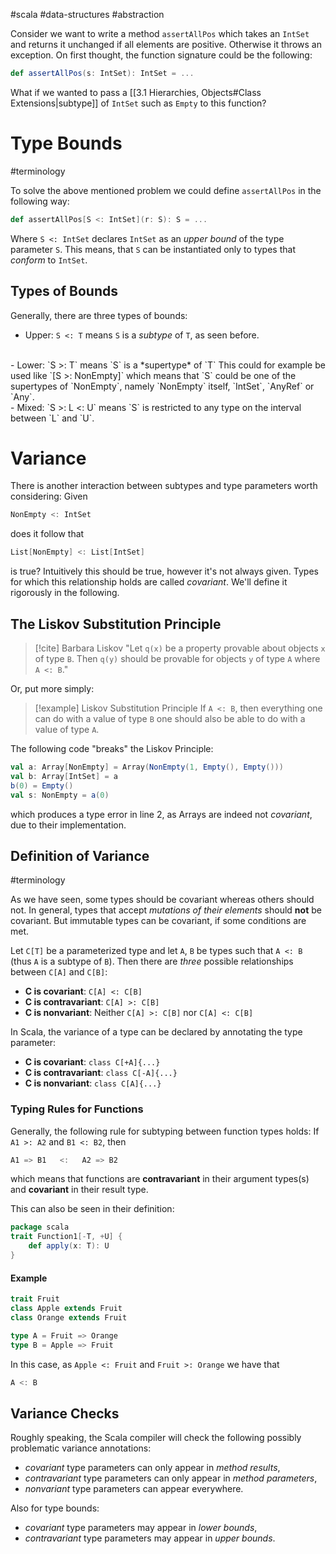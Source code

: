 #scala #data-structures #abstraction 

Consider we want to write a method `assertAllPos` which takes an `IntSet` and returns it unchanged if all elements are positive. Otherwise it throws an exception.
On first thought, the function signature could be the following:
```Scala
def assertAllPos(s: IntSet): IntSet = ...
```
What if we wanted to pass a [[3.1 Hierarchies, Objects#Class Extensions|subtype]] of `IntSet` such as `Empty` to this function?

# Type Bounds
#terminology 

To solve the above mentioned problem we could define `assertAllPos` in the following way:
```Scala
def assertAllPos[S <: IntSet](r: S): S = ...
```
Where `S <: IntSet` declares `IntSet` as an *upper bound* of the type parameter `S`.
This means, that `S` can be instantiated only to types that *conform* to `IntSet`.

## Types of Bounds
Generally, there are three types of bounds:
- Upper: `S <: T` means `S` is a *subtype* of `T`, as seen before.
<br>
- Lower: `S >: T` means `S` is a *supertype* of `T`
  This could for example be used like `[S >: NonEmpty]` which means that `S` could be one of the supertypes of `NonEmpty`, namely `NonEmpty` itself, `IntSet`, `AnyRef` or `Any`.
<br>
- Mixed: `S >: L <: U` means `S` is restricted to any type on the interval between `L` and `U`.
	
<br>

# Variance
There is another interaction between subtypes and type parameters worth considering:
Given 
```Scala
NonEmpty <: IntSet
```
does it follow that
```Scala
List[NonEmpty] <: List[IntSet]
```
is true? Intuitively this should be true, however it's not always given.
Types for which this relationship holds are called *covariant*. We'll define it rigorously in the following.

## The Liskov Substitution Principle
> [!cite] Barbara Liskov
> "Let `q(x)` be a property provable about objects `x` of type `B`. Then
`q(y)` should be provable for objects `y` of type `A` where `A <: B`."

Or, put more simply:
> [!example] Liskov Substitution Principle
> If `A <: B`, then everything one can do with a value of type `B`
one should also be able to do with a value of type `A`.

The following code "breaks" the Liskov Principle:
```Scala
val a: Array[NonEmpty] = Array(NonEmpty(1, Empty(), Empty()))
val b: Array[IntSet] = a
b(0) = Empty()
val s: NonEmpty = a(0)
```
which produces a type error in line 2, as Arrays are indeed not *covariant*, due to their implementation.

## Definition of Variance
#terminology 

As we have seen, some types should be covariant whereas others should not. In general, types that accept *mutations of their elements* should **not** be covariant.
But immutable types can be covariant, if some conditions are met.

Let `C[T]` be a parameterized type and let `A`, `B` be types such that `A <: B` (thus `A` is a subtype of `B`). Then there are *three* possible relationships between `C[A]` and `C[B]`:
- **C is covariant**: `C[A] <: C[B]`
- **C is contravariant**: `C[A] >: C[B]`
- **C is nonvariant**: Neither `C[A] >: C[B]` nor `C[A] <: C[B]`

In Scala, the variance of a type can be declared by annotating the type parameter:
- **C is covariant**: `class C[+A]{...}`
- **C is contravariant**: `class C[-A]{...}`
- **C is nonvariant**: `class C[A]{...}`

### Typing Rules for Functions
Generally, the following rule for subtyping between function types holds:
If `A1 >: A2` and `B1 <: B2`, then
```Scala
A1 => B1   <:   A2 => B2
```
which means that functions are **contravariant** in their argument types(s) and **covariant** in their result type.

This can also be seen in their definition:
```Scala
package scala
trait Function1[-T, +U] {
	def apply(x: T): U
}
```

#### Example
```Scala
trait Fruit
class Apple extends Fruit
class Orange extends Fruit

type A = Fruit => Orange
type B = Apple => Fruit
```
In this case, as `Apple <: Fruit` and `Fruit >: Orange` we have that 
```Scala
A <: B
```

## Variance Checks
Roughly speaking, the Scala compiler will check the following possibly problematic variance annotations:
- *covariant* type parameters can only appear in *method results*, 
- *contravariant* type parameters can only appear in *method parameters*,
- *nonvariant* type parameters can appear everywhere.

Also for type bounds:
- *covariant* type parameters may appear in *lower bounds*,
- *contravariant* type parameters may appear in *upper bounds*.

